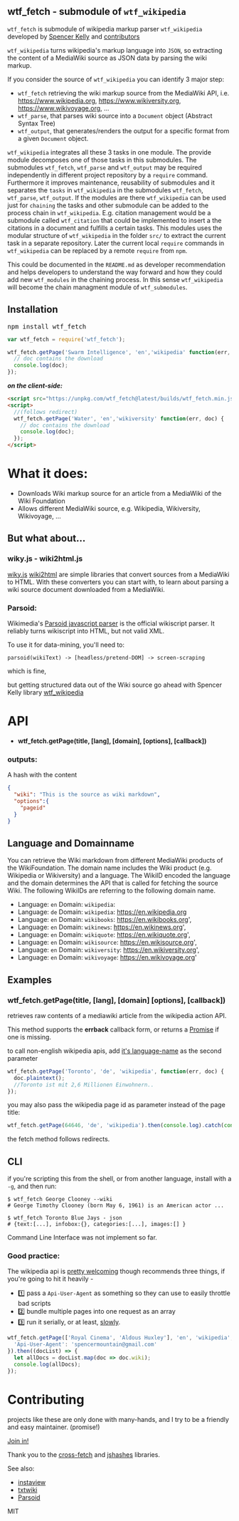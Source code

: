 
## wtf_fetch - submodule of `wtf_wikipedia`
`wtf_fetch` is submodule of wikipedia markup parser `wtf_wikipedia` developed by <a href="https://spencermountain.github.io/">Spencer Kelly</a> and <a href="https://github.com/spencermountain/wtf_wikipedia/graphs/contributors"> contributors </a>

`wtf_wikipedia` turns wikipedia's markup language into `JSON`, so extracting the content of a MediaWiki source as JSON data by parsing the wiki markup.

If you consider the source of `wtf_wikipedia` you can identify 3 major step:
* `wtf_fetch` retrieving the wiki markup source from the MediaWiki API,  i.e. https://www.wikipedia.org, https://www.wikiversity.org, https://www.wikivoyage.org, ...
* `wtf_parse`, that parses wiki source into a `Document` object (Abstract Syntax Tree)  
* `wtf_output`, that generates/renders the output for a specific format from a given `Document` object.

`wtf_wikipedia` integrates all these 3 tasks in one module. The provide module decomposes one of those tasks in this submodules. The submodules `wtf_fetch`, `wtf_parse` and `wtf_output` may be required independently in different project repository by a `require` command. Furthermore it improves maintenance, reusability of submodules and it separates the `tasks` in `wtf_wikipedia` in the submodules `wtf_fetch`, `wtf_parse`, `wtf_output`. If the modules are there `wtf_wikipedia`  can be used just for `chaining` the tasks and other submodule can be added to the process chain in `wtf_wikipedia`. E.g. citation management would be a submodule called `wtf_citation` that could be implemented to insert a the citations in a document and fulfills a certain tasks. This modules uses the modular structure of `wtf_wikipedia` in the folder `src/` to extract the current task in a separate repository. Later the current local `require` commands in `wtf_wikipedia` can be replaced by a remote `require` from `npm`.

This could be documented in the `README.md` as developer recommendation and helps developers to understand the way forward and how they could add new `wtf_modules` in the chaining process. In this sense `wtf_wikipedia` will become the chain managment module of `wtf_submodules`.

## Installation

<kbd>npm install wtf_fetch</kbd>

```javascript
var wtf_fetch = require('wtf_fetch');

wtf_fetch.getPage('Swarm Intelligence', 'en','wikipedia' function(err, doc) {
  // doc contains the download
  console.log(doc);
});
```
***on the client-side:***
```html
<script src="https://unpkg.com/wtf_fetch@latest/builds/wtf_fetch.min.js"></script>
<script>
  //(follows redirect)
  wtf_fetch.getPage('Water', 'en','wikiversity' function(err, doc) {
    // doc contains the download
    console.log(doc);
  });
</script>
```

# What it does:
* Downloads Wiki markup source for an article from a MediaWiki of the Wiki Foundation
* Allows different MediaWiki source, e.g. Wikipedia, Wikiversity, Wikivoyage, ...

## But what about...


### wiky.js - wiki2html.js
[wiky.js](https://github.com/tanin47/wiky.js) [wiki2html](https://github.com/brechtbilliet/wiki2html) are simple libraries that convert sources from a MediaWiki to HTML. With these converters you can start with, to learn about parsing a wiki source document downloaded from a MediaWiki.

### Parsoid:
Wikimedia's [Parsoid javascript parser](https://www.mediawiki.org/wiki/Parsoid) is the official wikiscript parser. It
reliably turns wikiscript into HTML, but not valid XML.

To use it for data-mining, you'll need to:
```
parsoid(wikiText) -> [headless/pretend-DOM] -> screen-scraping
```
which is fine,

but getting structured data out of the Wiki source go ahead with Spencer Kelly library [wtf_wikipedia](https://www.github.com/spencermountain/wtf_wikipedia)

# API
* **wtf_fetch.getPage(title, [lang], [domain], [options], [callback])**

### outputs:
A hash with the content
```json
{
  "wiki": "This is the source as wiki markdown",
  "options":{
    "pageid"
  }
}
```

## Language and Domainname
You can retrieve the Wiki markdown from different MediaWiki products of the WikiFoundation. The domain name includes the Wiki product (e.g. Wikipedia or Wikiversity) and a language. The WikiID encoded the language and the domain determines the API that is called for fetching the source Wiki. The following WikiIDs are referring to the following domain name.   
* Language: `en` Domain: `wikipedia`:
* Language: `de` Domain: `wikipedia`: https://en.wikipedia.org
* Language: `en` Domain: `wikibooks`: https://en.wikibooks.org',
* Language: `en` Domain: `wikinews`: https://en.wikinews.org',
* Language: `en` Domain: `wikiquote`: https://en.wikiquote.org',
* Language: `en` Domain: `wikisource`: https://en.wikisource.org',
* Language: `en` Domain: `wikiversity`: https://en.wikiversity.org',
* Language: `en` Domain: `wikivoyage`: https://en.wikivoyage.org'



## Examples

### **wtf_fetch.getPage(title, [lang], [domain] [options], [callback])**
retrieves raw contents of a mediawiki article from the wikipedia action API.

This method supports the **errback** callback form, or returns a [Promise](https://spring.io/understanding/javascript-promises) if one is missing.

to call non-english wikipedia apis, add [it's language-name](http://en.wikipedia.org/w/api.php?action=sitematrix&format=json) as the second parameter

```javascript
wtf_fetch.getPage('Toronto', 'de', 'wikipedia', function(err, doc) {
  doc.plaintext();
  //Toronto ist mit 2,6 Millionen Einwohnern..
});
```
you may also pass the wikipedia page id as parameter instead of the page title:

```javascript
wtf_fetch.getPage(64646, 'de', 'wikipedia').then(console.log).catch(console.log)
```
the fetch method follows redirects.

## **CLI**
if you're scripting this from the shell, or from another language, install with a `-g`, and then run:

```shell
$ wtf_fetch George Clooney --wiki
# George Timothy Clooney (born May 6, 1961) is an American actor ...

$ wtf_fetch Toronto Blue Jays - json
# {text:[...], infobox:{}, categories:[...], images:[] }
```
Command Line Interface was not implement so far.

### Good practice:
The wikipedia api is [pretty welcoming](https://www.mediawiki.org/wiki/API:Etiquette#Request_limit) though recommends three things, if you're going to hit it heavily -
* 1️⃣ pass a `Api-User-Agent` as something so they can use to easily throttle bad scripts
* 2️⃣ bundle multiple pages into one request as an array
* 3️⃣ run it serially, or at least, [slowly](https://www.npmjs.com/package/slow).
```js
wtf_fetch.getPage(['Royal Cinema', 'Aldous Huxley'], 'en', 'wikipedia',{
  'Api-User-Agent': 'spencermountain@gmail.com'
}).then((docList) => {
  let allDocs = docList.map(doc => doc.wiki);
  console.log(allDocs);
});
```

# Contributing
projects like these are only done with many-hands, and I try to be a friendly and easy maintainer. (promise!)

[Join in!](./contributing.md)

Thank you to the [cross-fetch](https://github.com/lquixada/cross-fetch) and [jshashes](https://github.com/h2non/jshashes) libraries.

See also:
* [instaview](https://en.wikipedia.org/wiki/User:Pilaf/InstaView)
* [txtwiki](https://github.com/joaomsa/txtwiki.js)
* [Parsoid](https://www.mediawiki.org/wiki/Parsoid)

MIT
